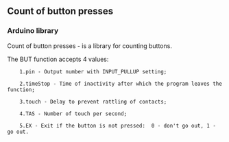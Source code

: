 ## Count of button presses
### Arduino library

Сount of button presses - is a library for counting buttons.

The BUT function accepts 4 values: 

        1.pin - Output number with INPUT_PULLUP setting;

        2.timeStop - Time of inactivity after which the program leaves the function;

        3.touch - Delay to prevent rattling of contacts;

        4.TAS - Number of touch per second;

        5.EX - Exit if the button is not pressed:  0 - don't go out, 1 - go out.

